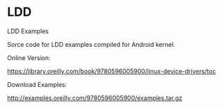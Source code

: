 # LDD
LDD Examples

Sorce code for LDD examples compiled for Android kernel.

Online Version:

https://library.oreilly.com/book/9780596005900/linux-device-drivers/toc

Download Examples:

http://examples.oreilly.com/9780596005900/examples.tar.gz
